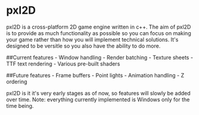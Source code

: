 # pxl2D
pxl2D is a cross-platform 2D game engine written in c++. The aim of pxl2D is to provide as much functionality as possible so you can focus on making your game rather than how you will implement technical solutions. It's designed to be versitle so you also have
the ability to do more.

##Current features
	- Window handling
	- Render batching
	- Texture sheets
	- TTF text rendering
	- Various pre-built shaders

##Future features
	- Frame buffers
	- Point lights
	- Animation handling
	- Z ordering

pxl2D is it it's very early stages as of now, so features will slowly be added over time. Note: everything currently implemented is
Windows only for the time being.